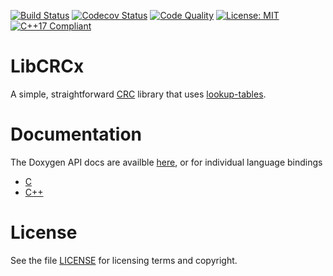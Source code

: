 [![Build Status](https://travis-ci.com/cfriedt/crcx.svg?branch=master)](https://travis-ci.com/cfriedt/crcx)
[![Codecov Status](https://codecov.io/gh/cfriedt/crcx/branch/master/graph/badge.svg)](https://codecov.io/gh/cfriedt/crcx)
[![Code Quality](https://api.codacy.com/project/badge/Grade/2591b5d32ac84f1897b4a7e8d45d1544)](https://www.codacy.com/app/cfriedt/crcx?utm_source=github.com&amp;utm_medium=referral&amp;utm_content=cfriedt/crcx&amp;utm_campaign=Badge_Grade)
[![License: MIT](https://img.shields.io/badge/License-MIT-yellow.svg)](https://opensource.org/licenses/MIT)
[![C++17 Compliant](https://img.shields.io/badge/c%2B%2B17-compliant-blue)](https://en.wikipedia.org/wiki/C%2B%2B17)

# LibCRCx

A simple, straightforward [CRC](https://en.wikipedia.org/wiki/Cyclic_redundancy_check) library that uses [lookup-tables](https://en.wikipedia.org/wiki/Lookup_table).

# Documentation

The Doxygen API docs are availble [here](https://cfriedt.github.io/crcx/), or for individual language bindings

* [C](https://cfriedt.github.io/crcx/crcx_8h.html)
* [C++](https://cfriedt.github.io/crcx/crc3x_8h.html)

# License

See the file [LICENSE](https://github.com/cfriedt/crcx/blob/master/LICENSE) for licensing terms and copyright.

